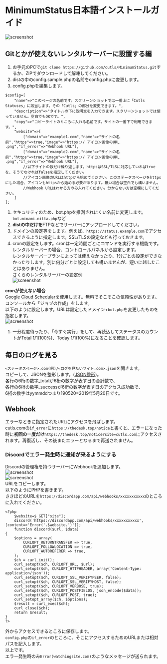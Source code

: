 # MinimumStatus日本語インストールガイド

![screenshot](https://raw.githubusercontent.com/cutls/MinimumStatus/master/minimal.png)  

## Gitとかが使えないレンタルサーバーに設置する編

1. お手元のPCで`git clone https://github.com/cutls/MinimumStatus.git`するか、ZIPでダウンロードして解凍してください。
1. distの中のconfig.sample.phpの名前をconfig.phpに変更します。
1. config.phpを編集します。  
```
$config=[  
    "name"=>"このページの名前です。スクリーンショットでは一番上に「Cutls Statuses」に該当します。その「Cutls」の部分を変更できます。",
    "description"=>"タイトルの下に説明文を入力できます。スクリーンショットでは使っていません。空白でもOKです。",
    "copy"=>"コピーライトのところに入れる名前です。サイトの一番下で利用できます。",
    "website"=>[
        ["domain"=>"example1.com","name"=>"サイトの名前","https"=>true,"image"=>"https:// アイコン画像のURL .png","if_error"=>"Webhook URL"],
        ["domain"=>"example2.com","name"=>"サイトの名前","https"=>true,"image"=>"https:// アイコン画像のURL .png","if_error"=>"Webhook URL"],
        //以下サイトの数だけ繰り返します。httpsはSSL/TLSに対応していればtrueを、そうでなければfalseを指定してください。
        //アイコン画像のURLはhttpから始めてください。このステータスページをhttpsにした場合、アイコンもhttpsから始める必要があります。無い場合は空白でも構いません。
        //Webhook URLはわかる方のみ入れてください。分からない方は空欄にしてください。
    ]  
];  
```
1. セキュリティのため、bot.phpを推測されにくい名前に変更します。`bot.minami.nitta.php`など
1. **distの中だけを**FTPなどでサーバーにアップロードしてください。
1. ドメインの設定等をします。例えば、`https://status.example.com`でアクセスできるように指定します。SSL/TLSの設定なども行っておきます。
1. cronの設定をします。cronは一定時間ごとにコマンドを実行する機能です。レンタルサーバーの場合、コントロールパネルから設定します。  
レンタルサーバープランによっては使えなかったり、1分ごとの設定ができなかったりします。別に何分ごとに設定しても構いませんが、短いに越したことはありません。  
さくらのレンタルサーバーの設定例  
![screenshot](https://raw.githubusercontent.com/cutls/MinimumStatus/master/sakura.png)  
  
**cronが使えない場合**  
[Google Cloud Schedular](https://cloud.google.com/scheduler/)を使用します。無料でそこそこの信頼性があります。  
コンソールから「ジョブの作成」をします。  
以下のように設定します。URLは設定したドメイン+`bot.php`を変更したものを指定します。    
![screenshot](https://raw.githubusercontent.com/cutls/MinimumStatus/master/cron.png)  
1. 一分程度待ったり、「今すぐ実行」をして、再読込してステータスのカウントがTotal 1/1(100%)、Today 1/1(100%)になることを確認します。

## 毎日のログを見る

`<ステータスページ>.com(例)/<ログを見たいサイト.com>.json`を開きます。  
コピーして、JSONを整形します。([JSON整形](https://tools.m-bsys.com/development_tooles/json-beautifier.php))。  
各行の6桁の数字_totalが6桁の数字が表す日の合計数で、  
各行の6桁の数字_successが6桁の数字が表す日のアクセス成功数で、  
6桁の数字はyymmddつまり190520=2019年5月20日です。

## Webhook
エラーなときに指定されたURLにアクセスを飛ばします。  
cutls.comの`if_error`に`https://thedesk.top/notice`と書くと、エラーになった時に**初回の一度だけ**`https://thedesk.top/notice?site=cutls.com`にアクセスされます。再復活し、その後またエラーとなるまで再送されません。  

### Discordでエラー発生時に通知が来るようにする
Discordの管理権を持つサーバーにWebhookを追加します。  
![screenshot](https://raw.githubusercontent.com/cutls/MinimumStatus/master/discord-channel.png)  
![screenshot](https://raw.githubusercontent.com/cutls/MinimumStatus/master/discord-add-webhook.png)  
URLをコピーします。  
以下のようにPHPを書きます。  
さきほどのURLを`https://discordapp.com/api/webhooks/xxxxxxxxxxx`のところに入れてください。
```
<?php
    $website=$_GET["site"];
    discord('https://discordapp.com/api/webhooks/xxxxxxxxxxx',[content=>'Error('.$website.')']);
    function discord($url, $data)
{
    $options = array(
		CURLOPT_RETURNTRANSFER => true,
		CURLOPT_FOLLOWLOCATION => true,
		CURLOPT_AUTOREFERER => true,
	);
	$ch = curl_init();
	curl_setopt($ch, CURLOPT_URL, $url);
	curl_setopt($ch, CURLOPT_HTTPHEADER, array('Content-Type: application/json'));
	curl_setopt($ch, CURLOPT_SSL_VERIFYPEER, false);
	curl_setopt($ch, CURLOPT_SSL_VERIFYHOST, false);
	curl_setopt($ch, CURLOPT_VERBOSE, true);
	curl_setopt($ch, CURLOPT_POSTFIELDS, json_encode($data));
	curl_setopt($ch, CURLOPT_POST, true);
	curl_setopt_array($ch, $options);
	$result = curl_exec($ch);
	curl_close($ch);
	return $result;
}
?>
```  
外からアクセスできるところに保存します。  
`config.php`の`if_error`のところに、そこにアクセスするためのURLまたは相対パスを記入します。  
以上です。  
エラー発生時のみ`Error(watchingsite.com)`のようなメッセージが送られます。